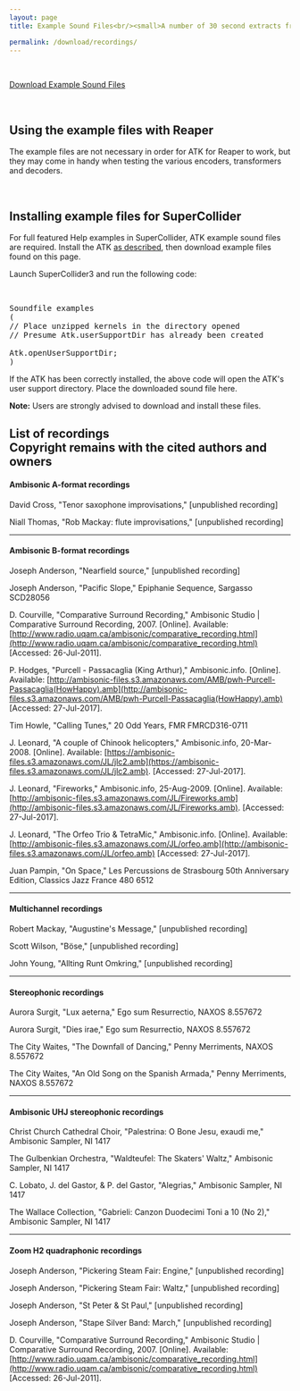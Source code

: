 ```yaml
---
layout: page
title: Example Sound Files<br/><small>A number of 30 second extracts from published and unpublished recordings</small>

permalink: /download/recordings/
---
```


&nbsp;

<p class="text-center">
  <a href="https://github.com/ambisonictoolkit/atk-sounds/releases/latest" class="btn btn-success btn-lg">Download Example Sound Files</a>
</p>

&nbsp;

<div class="alert alert-success">

<h2>Using the example files with Reaper</h2>

<P>The example files are not necessary in order for ATK for Reaper to work, but they may come in handy when testing the various encoders, transformers and decoders.</P>

</div>

&nbsp;

<div class="alert alert-info">

<h2>Installing example files for SuperCollider</h2>

<p>For full featured Help examples in SuperCollider, ATK example sound files are required. Install the ATK <a href="/download/supercollider">as described</a>, then download example files found on this page.</p>

<p>Launch SuperCollider3 and run the following code:</p>

<p>&nbsp;</p>

<pre>
Soundfile examples
(
// Place unzipped kernels in the directory opened
// Presume Atk.userSupportDir has already been created

Atk.openUserSupportDir;
)
</pre>

<p>If the ATK has been correctly installed, the above code will open the ATK's user support directory. Place the downloaded sound file here.</p>

<p><strong>Note:</strong> Users are strongly advised to download and install these files.</p>

</div>






<h2 class="page-header">List of recordings<br/>
  <span class="small">Copyright remains with the cited authors and owners</span>
</h2>


#### Ambisonic A-format recordings

David Cross, "Tenor saxophone improvisations," [unpublished recording]

Niall Thomas, "Rob Mackay: flute improvisations," [unpublished recording]

---

#### Ambisonic B-format recordings

Joseph Anderson, "Nearfield source," [unpublished recording]

Joseph Anderson, "Pacific Slope," Epiphanie Sequence, Sargasso SCD28056

D. Courville, "Comparative Surround Recording," Ambisonic Studio |
Comparative Surround Recording, 2007. [Online]. Available:
[http://www.radio.uqam.ca/ambisonic/comparative_recording.html](http://www.radio.uqam.ca/ambisonic/comparative_recording.html)
[Accessed: 26-Jul-2011].

P. Hodges, "Purcell - Passacaglia (King Arthur)," Ambisonic.info. [Online]. Available:
[http://ambisonic-files.s3.amazonaws.com/AMB/pwh-Purcell-Passacaglia(HowHappy).amb](http://ambisonic-files.s3.amazonaws.com/AMB/pwh-Purcell-Passacaglia(HowHappy).amb) [Accessed: 27-Jul-2017].

Tim Howle, "Calling Tunes," 20 Odd Years, FMR FMRCD316-0711

J. Leonard, "A couple of Chinook helicopters," Ambisonic.info, 20-Mar-2008. [Online]. Available:
[https://ambisonic-files.s3.amazonaws.com/JL/jlc2.amb](https://ambisonic-files.s3.amazonaws.com/JL/jlc2.amb). [Accessed: 27-Jul-2017].

J. Leonard, "Fireworks," Ambisonic.info,
25-Aug-2009. [Online]. Available:
[http://ambisonic-files.s3.amazonaws.com/JL/Fireworks.amb](http://ambisonic-files.s3.amazonaws.com/JL/Fireworks.amb). [Accessed: 27-Jul-2017].

J. Leonard, "The Orfeo Trio & TetraMic," Ambisonic.info. [Online]. Available:
[http://ambisonic-files.s3.amazonaws.com/JL/orfeo.amb](http://ambisonic-files.s3.amazonaws.com/JL/orfeo.amb) [Accessed: 27-Jul-2017].

Juan Pampin, "On Space," Les Percussions de Strasbourg 50th Anniversary Edition, Classics Jazz France 480 6512

---

#### Multichannel recordings

Robert Mackay, "Augustine's Message," [unpublished recording]

Scott Wilson, "Böse," [unpublished recording]

John Young, "Allting Runt Omkring," [unpublished recording]

---

#### Stereophonic recordings

Aurora Surgit, "Lux aeterna," Ego sum Resurrectio, NAXOS 8.557672

Aurora Surgit, "Dies irae," Ego sum Resurrectio, NAXOS 8.557672

The City Waites, "The Downfall of Dancing," Penny Merriments,
NAXOS 8.557672

The City Waites, "An Old Song on the Spanish Armada," Penny Merriments,
NAXOS 8.557672

---

#### Ambisonic UHJ stereophonic recordings

Christ Church Cathedral Choir, "Palestrina: O Bone Jesu, exaudi me,"
Ambisonic Sampler, NI 1417

The Gulbenkian Orchestra, "Waldteufel: The Skaters' Waltz,"
Ambisonic Sampler, NI 1417

C. Lobato, J. del Gastor, & P. del Gastor, "Alegrias,"
Ambisonic Sampler, NI 1417

The Wallace Collection, "Gabrieli: Canzon Duodecimi Toni a 10 (No 2),"
Ambisonic Sampler, NI 1417

---

#### Zoom H2 quadraphonic recordings

Joseph Anderson, "Pickering Steam Fair: Engine," [unpublished recording]

Joseph Anderson, "Pickering Steam Fair: Waltz," [unpublished recording]

Joseph Anderson, "St Peter & St Paul," [unpublished recording]

Joseph Anderson, "Stape Silver Band: March," [unpublished recording]

D. Courville, "Comparative Surround Recording," Ambisonic Studio |
Comparative Surround Recording, 2007. [Online]. Available:
[http://www.radio.uqam.ca/ambisonic/comparative_recording.html](http://www.radio.uqam.ca/ambisonic/comparative_recording.html)
[Accessed: 26-Jul-2011].
